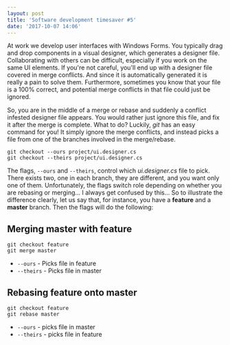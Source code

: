 ```yaml
---
layout: post
title: 'Software development timesaver #5'
date: '2017-10-07 14:06'
---
```


At work we develop user interfaces with Windows Forms. You typically drag and drop components in a visual designer, which generates a designer file. Collaborating with others can be difficult, especially if you work on the same UI elements. If you're not careful, you'll end up with a designer file covered in merge conflicts. And since it is automatically generated it is really a pain to solve them. Furthermore, sometimes you know that your file is a 100% correct, and potential merge conflicts in that file could just be ignored.


So, you are in the middle of a merge or rebase and suddenly a conflict infested designer file appears. You would rather just ignore this file, and fix it after the merge is complete. What to do? Luckily, *git* has an easy command for you! It simply ignore the merge conflicts, and instead picks a file from one of the branches involved in the merge/rebase.

```
git checkout --ours project/ui.designer.cs
git checkout --theirs project/ui.designer.cs
```

The flags, `--ours` and `--theirs`, control which *ui.designer.cs* file to pick. There exists two, one in each branch, they are different, and you want only one of them. Unfortunately, the flags switch role depending on whether you are rebasing or merging... I always get confused by this... So to illustrate the difference clearly, let us say that, for instance, you have a **feature** and a **master** branch. Then the flags will do the following:

## Merging master with feature
```
git checkout feature
git merge master
```
* `--ours` - Picks file in feature
* `--theirs` - Picks file in master

## Rebasing feature onto master
```
git checkout feature
git rebase master
```
* `--ours` - picks file in master
* `--theirs` - picks file in feature

